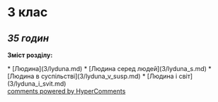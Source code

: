 <div id="hypercomments_widget" class="js-hypercomments-widget invisible"></div>

3 клас
=============================================
## <i>35 годин</i>

<p><b>Зміст розділу:</b></p>
* [Людина](3/lyduna.md)
* [Людина серед людей](3/lyduna_s.md)
* [Людина в суспільстві](3/lyduna_v_susp.md)
* [Людина і світ](3/lyduna_i_svit.md)

<div class="js-hypercomments-container">
<a href="http://hypercomments.com" class="hc-link" title="comments widget">comments powered by HyperComments</a>
</div>